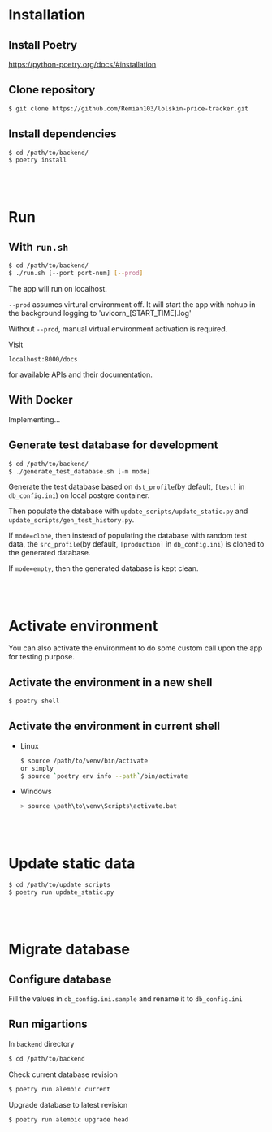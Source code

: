 # Installation
## Install Poetry
https://python-poetry.org/docs/#installation

## Clone repository
```bash
$ git clone https://github.com/Remian103/lolskin-price-tracker.git
```

## Install dependencies
```bash
$ cd /path/to/backend/
$ poetry install
```

<br/>
<br/>


# Run
## With `run.sh`
```bash
$ cd /path/to/backend/
$ ./run.sh [--port port-num] [--prod]
```
The app will run on localhost.

`--prod` assumes virtural environment off. It will start the app with nohup in the background logging to 'uvicorn_[START_TIME].log'

Without `--prod`, manual virtual environment activation is required.

Visit
```
localhost:8000/docs
```
for available APIs and their documentation.


## With Docker
Implementing...



## Generate test database for development
```bash
$ cd /path/to/backend/
$ ./generate_test_database.sh [-m mode]
```
Generate the test database based on `dst_profile`(by default, `[test]` in `db_config.ini`) on local postgre container.

Then populate the database with `update_scripts/update_static.py` and `update_scripts/gen_test_history.py`.

If `mode=clone`, then instead of populating the database with random test data, the `src_profile`(by default, `[production]` in `db_config.ini`) is cloned to the generated database.

If `mode=empty`, then the generated database is kept clean.

<br/>
<br/>


# Activate environment
You can also activate the environment to do some custom call upon the app for testing purpose.

## Activate the environment in a new shell
```bash
$ poetry shell
```

## Activate the environment in current shell
- Linux
    ```bash
    $ source /path/to/venv/bin/activate
    or simply
    $ source `poetry env info --path`/bin/activate
    ```
 - Windows
    ```bash
    > source \path\to\venv\Scripts\activate.bat
    ```
<br/>
<br/>


# Update static data
```bash
$ cd /path/to/update_scripts
$ poetry run update_static.py
```
<br/>
<br/>


# Migrate database
## Configure database
Fill the values in `db_config.ini.sample` and rename it to `db_config.ini`

## Run migartions
In `backend` directory
```bash
$ cd /path/to/backend
```
Check current database revision
```bash
$ poetry run alembic current
```
Upgrade database to latest revision
```bash
$ poetry run alembic upgrade head
```
<br/>
<br/>
